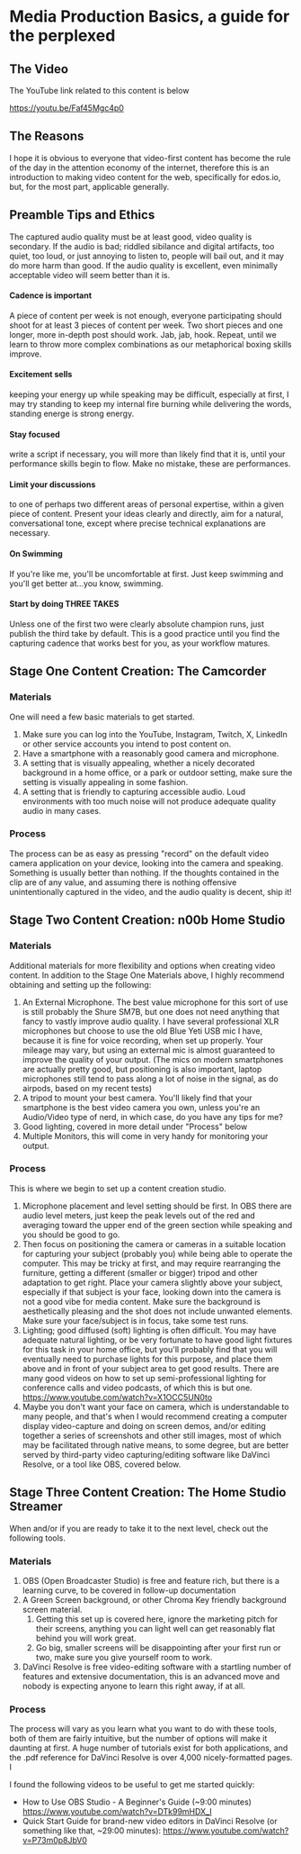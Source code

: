 # Media Production Basics, a guide for the perplexed

## The Video

The YouTube link related to this content is below

https://youtu.be/Faf45Mgc4p0

## The Reasons 

I hope it is obvious to everyone that video-first content has become the rule of the day in the attention economy of the internet, therefore this is an introduction to making video content for the web, specifically for edos.io, but, for the most part, applicable generally.

## Preamble Tips and Ethics

The captured audio quality must be at least good, video quality is secondary. If the audio is bad; riddled sibilance and digital artifacts, too quiet, too loud, or just annoying to listen to, people will bail out, and it may do more harm than good. If the audio quality is excellent, even minimally acceptable video will seem better than it is. 

#### Cadence is important

A piece of content per week is not enough, everyone participating should shoot for at least 3 pieces of content per week. Two short pieces and one longer, more in-depth post should work. Jab, jab, hook. Repeat, until we learn to throw more complex combinations as our metaphorical boxing skills improve.

#### Excitement sells 

keeping your energy up while speaking may be difficult, especially at first, I may try standing to keep my internal fire burning while delivering the words, standing energe is strong energy.

#### Stay focused

write a script if necessary, you will more than likely find that it is, until your performance skills begin to flow. Make no mistake, these are performances.

#### Limit your discussions

to one of perhaps two different areas of personal expertise, within a given piece of content. Present your ideas clearly and directly, aim for a natural, conversational tone, except where precise technical explanations are necessary. 

#### On Swimming

If you're like me, you'll be uncomfortable at first. Just keep swimming and you'll get better at...you know, swimming.

#### Start by doing THREE TAKES

Unless one of the first two were clearly absolute champion runs, just publish the third take by default. This is a good practice until you find the capturing cadence that works best for you, as your workflow matures.

## Stage One Content Creation: The Camcorder

### Materials

One will need a few basic materials to get started.

1. Make sure you can log into the YouTube, Instagram, Twitch, X, LinkedIn or other service accounts you intend to post content on.
2. Have a smartphone with a reasonably good camera and microphone.
3. A setting that is visually appealing, whether a nicely decorated background in a home office, or a park or outdoor setting, make sure the setting is visually appealing in some fashion.
4. A setting that is friendly to capturing accessible audio. Loud environments with too much noise will not produce adequate quality audio in many cases.

### Process

The process can be as easy as pressing "record" on the default video camera application on your device, looking into the camera and speaking. Something is usually better than nothing. If the thoughts contained in the clip are of any value, and assuming there is nothing offensive unintentionally captured in the video, and the audio quality is decent, ship it!

## Stage Two Content Creation:  n00b Home Studio

### Materials

Additional materials for more flexibility and options when creating video content. In addition to the Stage One Materials above, I highly recommend obtaining and setting up the following:

1. An External Microphone. The best value microphone for this sort of use is still probably the Shure SM7B, but one does not need anything that fancy to vastly improve audio quality. I have several professional XLR microphones but choose to use the old Blue Yeti USB mic I have, because it is fine for voice recording, when set up properly. Your mileage may vary, but using an external mic is almost guaranteed to improve the quality of your output. (The mics on modern smartphones are actually pretty good, but positioning is also important, laptop microphones still tend to pass along a lot of noise in the signal, as do airpods, based on my recent tests)
2. A tripod to mount your best camera. You'll likely find that your smartphone is the best video camera you own, unless you're an Audio/Video type of nerd, in which case, do you have any tips for me?
3. Good lighting, covered in more detail under "Process" below
4. Multiple Monitors, this will come in very handy for monitoring your output.

### Process

This is where we begin to set up a content creation studio. 

1. Microphone placement and level setting should be first. In OBS there are audio level meters, just keep the peak levels out of the red and averaging toward the upper end of the green section while speaking and you should be good to go.
2. Then focus on positioning the camera or cameras in a suitable location for capturing your subject (probably you) while being able to operate the computer. This may be tricky at first, and may require rearranging the furniture, getting a different (smaller or bigger) tripod and other adaptation to get right. Place your camera slightly above your subject, especially if that subject is your face, looking down into the camera is not a good vibe for media content. Make sure the background is aesthetically pleasing and the shot does not include unwanted elements. Make sure your face/subject is in focus, take some test runs.
3. Lighting; good diffused (soft) lighting is often difficult. You may have adequate natural lighting, or be very fortunate to have good light fixtures for this task in your home office, but you'll probably find that you will eventually need to purchase lights for this purpose, and place them above and in front of your subject area to get good results. There are many good videos on how to set up semi-professional lighting for conference calls and video podcasts, of which this is but one. https://www.youtube.com/watch?v=X1OCC5UN0to
4. Maybe you don't want your face on camera, which is understandable to many people, and that's when I would recommend creating a computer display video-capture and doing on screen demos, and/or editing together a series of screenshots and other still images, most of which may be facilitated through native means, to some degree, but are better served by third-party video capturing/editing software like DaVinci Resolve, or a tool like OBS, covered below.

## Stage Three Content Creation: The Home Studio Streamer

When and/or if you are ready to take it to the next level, check out the following tools.
### Materials

1. OBS (Open Broadcaster Studio) is free and feature rich, but there is a learning curve, to be covered in follow-up documentation 
2. A Green Screen background, or other Chroma Key friendly background screen material.
	1. Getting this set up is covered here, ignore the marketing pitch for their screens, anything you can light well can get reasonably flat behind you will work great.
	2. Go big, smaller screens will be disappointing after your first run or two, make sure you give yourself room to work.
3. DaVinci Resolve is free video-editing software with a startling number of features and extensive documentation, this is an advanced move and nobody is expecting anyone to learn this right away, if at all. 

### Process

The process will vary as you learn what you want to do with these tools, both of them are fairly intuitive, but the number of options will make it daunting at first. A huge number of tutorials exist for both applications, and the .pdf reference for DaVinci Resolve is over 4,000 nicely-formatted pages. I 

I found the following videos to be useful to get me started quickly:

- How to Use OBS Studio - A Beginner's Guide (~9:00 minutes) https://www.youtube.com/watch?v=DTk99mHDX_I
- Quick Start Guide for brand-new video editors in DaVinci Resolve (or something like that, ~29:00 minutes): https://www.youtube.com/watch?v=P73m0p8JbV0

